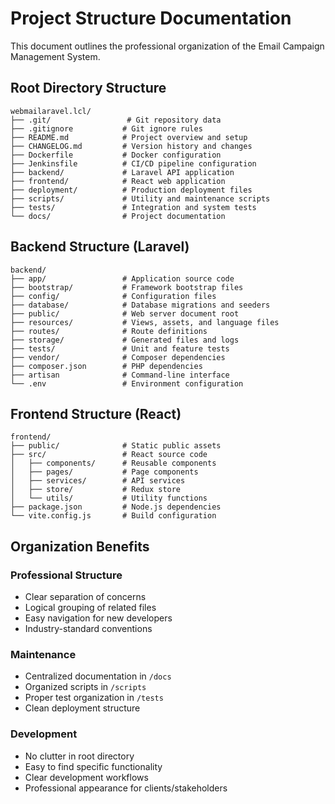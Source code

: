 # Project Structure Documentation

This document outlines the professional organization of the Email Campaign Management System.

## Root Directory Structure

```text
webmailaravel.lcl/
├── .git/                 # Git repository data
├── .gitignore           # Git ignore rules
├── README.md            # Project overview and setup
├── CHANGELOG.md         # Version history and changes
├── Dockerfile           # Docker configuration
├── Jenkinsfile          # CI/CD pipeline configuration
├── backend/             # Laravel API application
├── frontend/            # React web application
├── deployment/          # Production deployment files
├── scripts/             # Utility and maintenance scripts
├── tests/               # Integration and system tests
└── docs/                # Project documentation
```

## Backend Structure (Laravel)

```text
backend/
├── app/                 # Application source code
├── bootstrap/           # Framework bootstrap files
├── config/              # Configuration files
├── database/            # Database migrations and seeders
├── public/              # Web server document root
├── resources/           # Views, assets, and language files
├── routes/              # Route definitions
├── storage/             # Generated files and logs
├── tests/               # Unit and feature tests
├── vendor/              # Composer dependencies
├── composer.json        # PHP dependencies
├── artisan              # Command-line interface
└── .env                 # Environment configuration
```

## Frontend Structure (React)

```text
frontend/
├── public/              # Static public assets
├── src/                 # React source code
│   ├── components/      # Reusable components
│   ├── pages/           # Page components
│   ├── services/        # API services
│   ├── store/           # Redux store
│   └── utils/           # Utility functions
├── package.json         # Node.js dependencies
└── vite.config.js       # Build configuration
```

## Organization Benefits

### Professional Structure
- Clear separation of concerns
- Logical grouping of related files
- Easy navigation for new developers
- Industry-standard conventions

### Maintenance
- Centralized documentation in `/docs`
- Organized scripts in `/scripts`
- Proper test organization in `/tests`
- Clean deployment structure

### Development
- No clutter in root directory
- Easy to find specific functionality
- Clear development workflows
- Professional appearance for clients/stakeholders
